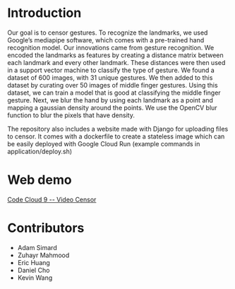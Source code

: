 # Introduction
Our goal is to censor gestures. To recognize the landmarks, we used Google’s mediapipe software, which comes with a pre-trained hand recognition model. Our innovations came from gesture recognition. We encoded the landmarks as features by creating a distance matrix between each landmark and every other landmark. These distances were then used in a support vector machine to classify the type of gesture. We found a dataset of 600 images, with 31 unique gestures. We then added to this dataset by curating over 50 images of middle finger gestures. Using this dataset, we can train a model that is good at classifying the middle finger gesture. Next, we blur the hand by using each landmark as a point and mapping a gaussian density around the points. We use the OpenCV blur function to blur the pixels that have density.

The repository also includes a website made with Django for uploading files to censor. It comes with a dockerfile to create a stateless image which can be easily deployed with Google Cloud Run (example commands in application/deploy.sh)

# Web demo
[Code Cloud 9 -- Video Censor](https://video-censor.codecloud9.dev/index)

# Contributors 
- Adam Simard
- Zuhayr Mahmood
- Eric Huang
- Daniel Cho
- Kevin Wang
